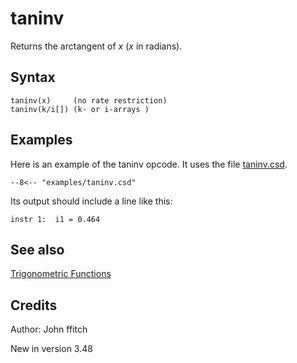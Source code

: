 <!--
id:taninv
category:Mathematical Operations:Trigonometric Functions
-->
# taninv
Returns the arctangent of _x_ (_x_ in radians).

## Syntax
``` csound-orc
taninv(x)     (no rate restriction)
taninv(k/i[]) (k- or i-arrays )
```

## Examples

Here is an example of the taninv opcode. It uses the file [taninv.csd](../../examples/taninv.csd).

``` csound-csd title="Example of the taninv opcode." linenums="1"
--8<-- "examples/taninv.csd"
```

Its output should include a line like this:

```
instr 1:  i1 = 0.464
```

## See also

[Trigonometric Functions](../../math/trig)

## Credits

Author: John ffitch

New in version 3.48
